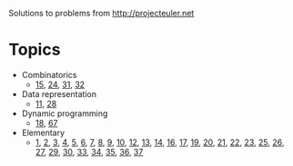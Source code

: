 Solutions to problems from http://projecteuler.net

# Topics

* Combinatorics
  * [15](https://projecteuler.net/problem=15),
    [24](https://projecteuler.net/problem=24),
    [31](https://projecteuler.net/problem=31),
    [32](https://projecteuler.net/problem=32)
* Data representation
  * [11](https://projecteuler.net/problem=11),
    [28](https://projecteuler.net/problem=28)
* Dynamic programming
  * [18](https://projecteuler.net/problem=18),
    [67](https://projecteuler.net/problem=67)
* Elementary
  * [1](https://projecteuler.net/problem=1),
    [2](https://projecteuler.net/problem=2),
    [3](https://projecteuler.net/problem=3),
    [4](https://projecteuler.net/problem=4),
    [5](https://projecteuler.net/problem=5),
    [6](https://projecteuler.net/problem=6),
    [7](https://projecteuler.net/problem=7),
    [8](https://projecteuler.net/problem=8),
    [9](https://projecteuler.net/problem=9),
    [10](https://projecteuler.net/problem=10),
    [12](https://projecteuler.net/problem=12),
    [13](https://projecteuler.net/problem=13),
    [14](https://projecteuler.net/problem=14),
    [16](https://projecteuler.net/problem=16),
    [17](https://projecteuler.net/problem=17),
    [19](https://projecteuler.net/problem=19),
    [20](https://projecteuler.net/problem=20),
    [21](https://projecteuler.net/problem=21),
    [22](https://projecteuler.net/problem=22),
    [23](https://projecteuler.net/problem=23),
    [25](https://projecteuler.net/problem=25),
    [26](https://projecteuler.net/problem=26),
    [27](https://projecteuler.net/problem=27),
    [29](https://projecteuler.net/problem=29),
    [30](https://projecteuler.net/problem=30),
    [33](https://projecteuler.net/problem=33),
    [34](https://projecteuler.net/problem=34),
    [35](https://projecteuler.net/problem=35),
    [36](https://projecteuler.net/problem=36),
    [37](https://projecteuler.net/problem=37)
